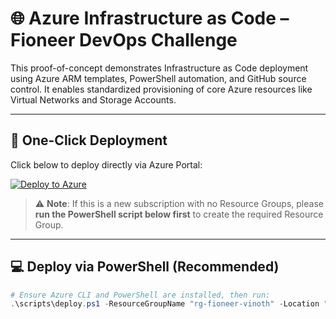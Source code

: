 # 🌐 Azure Infrastructure as Code – Fioneer DevOps Challenge

This proof-of-concept  demonstrates Infrastructure as Code deployment using Azure ARM templates, PowerShell automation, and GitHub source control. It enables standardized provisioning of core Azure resources like Virtual Networks and Storage Accounts.

---

## 🚀 One-Click Deployment

Click below to deploy directly via Azure Portal:

[![Deploy to Azure](https://aka.ms/deploytoazurebutton)](https://portal.azure.com/#create/Microsoft.Template/uri/https%3A%2F%2Fraw.githubusercontent.com%2Fvinoji2005%2Vino_Test%2Fmain%2Ftemplates%2FmainTemplate.json)

> ⚠️ **Note**: If this is a new subscription with no Resource Groups, please **run the PowerShell script below first** to create the required Resource Group.

---

## 💻 Deploy via PowerShell (Recommended)

```powershell
# Ensure Azure CLI and PowerShell are installed, then run:
.\scripts\deploy.ps1 -ResourceGroupName "rg-fioneer-vinoth" -Location "eastus"
